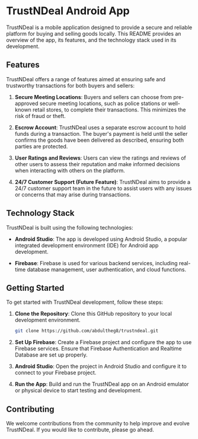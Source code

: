 # TrustNDeal Android App

TrustNDeal is a mobile application designed to provide a secure and reliable platform for buying and selling goods locally. This README provides an overview of the app, its features, and the technology stack used in its development.

## Features

TrustNDeal offers a range of features aimed at ensuring safe and trustworthy transactions for both buyers and sellers:

1. **Secure Meeting Locations**: Buyers and sellers can choose from pre-approved secure meeting locations, such as police stations or well-known retail stores, to complete their transactions. This minimizes the risk of fraud or theft.

2. **Escrow Account**: TrustNDeal uses a separate escrow account to hold funds during a transaction. The buyer's payment is held until the seller confirms the goods have been delivered as described, ensuring both parties are protected.

3. **User Ratings and Reviews**: Users can view the ratings and reviews of other users to assess their reputation and make informed decisions when interacting with others on the platform.

4. **24/7 Customer Support (Future Feature)**: TrustNDeal aims to provide a 24/7 customer support team in the future to assist users with any issues or concerns that may arise during transactions.

## Technology Stack

TrustNDeal is built using the following technologies:

- **Android Studio**: The app is developed using Android Studio, a popular integrated development environment (IDE) for Android app development.

- **Firebase**: Firebase is used for various backend services, including real-time database management, user authentication, and cloud functions.

## Getting Started

To get started with TrustNDeal development, follow these steps:

1. **Clone the Repository**: Clone this GitHub repository to your local development environment.

   ```bash
   git clone https://github.com/abdultheg8/trustndeal.git
   ```

2. **Set Up Firebase**: Create a Firebase project and configure the app to use Firebase services. Ensure that Firebase Authentication and Realtime Database are set up properly.

3. **Android Studio**: Open the project in Android Studio and configure it to connect to your Firebase project.

4. **Run the App**: Build and run the TrustNDeal app on an Android emulator or physical device to start testing and development.

## Contributing

We welcome contributions from the community to help improve and evolve TrustNDeal. If you would like to contribute, please go ahead.

